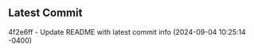 
## Latest Commit
4f2e6ff - Update README with latest commit info (2024-09-04 10:25:14 -0400) <Yunxi-Zhou>
